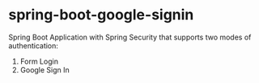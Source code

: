 # spring-boot-google-signin
Spring Boot Application with Spring Security that supports two modes of authentication:

1. Form Login
2. Google Sign In
